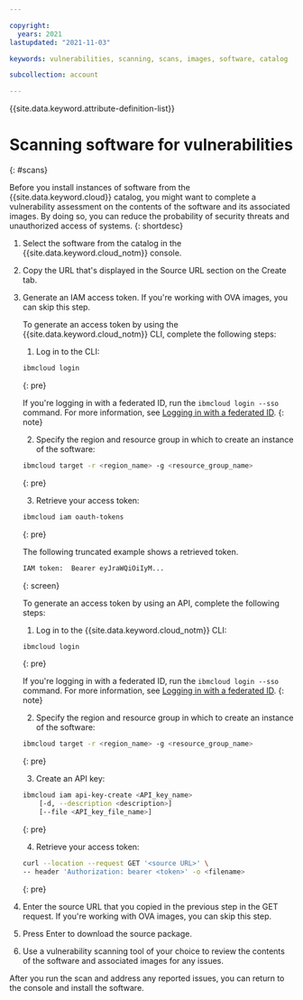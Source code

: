 ```yaml
---

copyright:
  years: 2021
lastupdated: "2021-11-03"

keywords: vulnerabilities, scanning, scans, images, software, catalog

subcollection: account

---
```


{{site.data.keyword.attribute-definition-list}}

# Scanning software for vulnerabilities
{: #scans}

Before you install instances of software from the {{site.data.keyword.cloud}} catalog, you might want to complete a vulnerability assessment on the contents of the software and its associated images. By doing so, you can reduce the probability of security threats and unauthorized access of systems. 
{: shortdesc}

1. Select the software from the catalog in the {{site.data.keyword.cloud_notm}} console. 
1. Copy the URL that's displayed in the Source URL section on the Create tab. 
1. Generate an IAM access token. If you're working with OVA images, you can skip this step. 

   To generate an access token by using the {{site.data.keyword.cloud_notm}} CLI, complete the following steps:
   1. Log in to the CLI:

   ```sh
   ibmcloud login
   ```
   {: pre}

   If you're logging in with a federated ID, run the `ibmcloud login --sso` command. For more information, see [Logging in with a federated ID](/docs/account?topic=account-federated_id&interface=cli).
   {: note}

   2. Specify the region and resource group in which to create an instance of the software:

   ```sh
   ibmcloud target -r <region_name> -g <resource_group_name>
   ```
   {: pre}

   3. Retrieve your access token:

   ```sh
   ibmcloud iam oauth-tokens
   ```
   {: pre}

   The following truncated example shows a retrieved token.

   ```sh
   IAM token:  Bearer eyJraWQiOiIyM...
   ```
   {: screen}

   To generate an access token by using an API, complete the following steps:
   1. Log in to the {{site.data.keyword.cloud_notm}} CLI:

   ```sh
   ibmcloud login
   ```
   {: pre}

   If you're logging in with a federated ID, run the `ibmcloud login --sso` command. For more information, see [Logging in with a federated ID](/docs/account?topic=account-federated_id&interface=cli).
   {: note}

   2. Specify the region and resource group in which to create an instance of the software:

   ```sh
   ibmcloud target -r <region_name> -g <resource_group_name>
   ```
   {: pre}

   3. Create an API key:

   ```sh
   ibmcloud iam api-key-create <API_key_name>
       [-d, --description <description>]
       [--file <API_key_file_name>]
   ```
   {: pre}

   4. Retrieve your access token:

   ```bash
   curl --location --request GET '<source URL>' \ 
   -- header 'Authorization: bearer <token>' -o <filename> 
   ```
   {: pre}


1. Enter the source URL that you copied in the previous step in the GET request. If you're working with OVA images, you can skip this step. 
1. Press Enter to download the source package. 
1. Use a vulnerability scanning tool of your choice to review the contents of the software and associated images for any issues. 

After you run the scan and address any reported issues, you can return to the console and install the software. 
